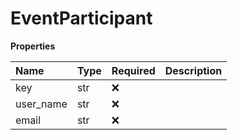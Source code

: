 # EventParticipant

**Properties**

| Name      | Type | Required | Description |
| :-------- | :--- | :------- | :---------- |
| key       | str  | ❌       |             |
| user_name | str  | ❌       |             |
| email     | str  | ❌       |             |

<!-- This file was generated by liblab | https://liblab.com/ -->
